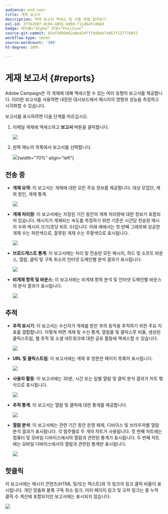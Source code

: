 ```yaml
---
audience: end-user
title: 게재 보고서
description: 게재 보고서 액세스 및 사용 방법 알아보기
exl-id: 3f76298f-dc0d-4055-b89d-f11d64fcd66d
badge: 레이블=“Alpha” 유형=“Positive”
source-git-commit: b5af5099d62e0e424fffdd8eb74d67f12777b0f2
workflow-type: tm+mt
source-wordcount: '389'
ht-degree: 100%

---
```


# 게재 보고서 {#reports}


Adobe Campaign은 각 게재에 대해 액세스할 수 있는 여러 유형의 보고서를 제공합니다. 이러한 보고서를 사용하면 내장된 대시보드에서 메시지의 영향과 성능을 측정하고 시각화할 수 있습니다.

보고서를 표시하려면 다음 단계를 따르십시오.

1. 이메일 게재에 액세스하고 **보고서** 버튼을 클릭합니다.

   ![](assets/reporting.png)

1. 왼쪽 메뉴의 목록에서 보고서를 선택합니다.

   ![](assets/reporting2.png){width="70%" align="left"}

## 전송 중

* **게재 요약**: 이 보고서는 게재에 대한 모든 주요 정보를 제공합니다. 대상 모집단, 제외 원인, 게재 통계.

   ![](assets/reporting3.png)

* **게재 처리량**: 이 보고서에는 지정된 기간 동안의 게재 처리량에 대한 정보가 포함되어 있습니다. 메시지가 게재되는 속도를 측정하기 위한 기준은 시간당 전송된 메시지 수와 메시지 크기(초당 비트 수)입니다. 아래 예에서는 첫 번째 그래프에 성공한 게재 수는 파란색으로, 잘못된 게재 수는 주황색으로 표시됩니다.

   ![](assets/reporting3bis.png)

* **브로드캐스트 통계**: 이 보고서에는 처리 및 전송된 모든 메시지, 하드 및 소프트 바운스, 열람, 클릭 및 구독 취소의 인터넷 도메인별 분석 결과가 표시됩니다.

   ![](assets/reporting4.png)

* **비게재 항목 및 바운스**: 이 보고서에는 비게재 항목 분석 및 인터넷 도메인별 바운스의 분석 결과가 표시됩니다.

   ![](assets/reporting5.png)

## 추적

* **추적 표시기**: 이 보고서는 수신자가 게재를 받은 후의 동작을 추적하기 위한 주요 지표를 결합합니다. 이렇게 하면 게재 및 수신 통계, 열람율 및 클릭스루 비율, 생성된 클릭스트림, 웹 추적 및 소셜 네트워크에 대한 공유 활동에 액세스할 수 있습니다.

   ![](assets/reporting6.png)

* **URL 및 클릭스트림**: 이 보고서에는 게재 후 방문한 페이지 목록이 표시됩니다.

   ![](assets/reporting7.png)

* **사용자 활동**: 이 보고서에는 30분, 시간 또는 일별 열람 및 클릭 분석 결과가 차트 형식으로 표시됩니다.

   ![](assets/reporting8.png)

* **추적 통계**: 이 보고서는 열람 및 클릭에 대한 통계를 제공합니다.

   ![](assets/reporting9.png)

* **열람 분석**: 이 보고서에는 관련 기간 동안 운영 체제, 디바이스 및 브라우저별 열람 분석 결과가 표시됩니다. 각 범주별로 두 개의 차트가 사용됩니다. 첫 번째 차트에는 컴퓨터 및 모바일 디바이스에서의 열람과 관련된 통계가 표시됩니다. 두 번째 차트에는 모바일 디바이스에서의 열람과 관련된 통계만 표시됩니다.

   ![](assets/reporting10.png)

## 핫클릭

이 보고서에는 메시지 콘텐츠(HTML 및/또는 텍스트)와 각 링크의 링크 클릭 비율이 표시됩니다. 개인 맞춤화 블록 구독 취소 링크, 미러 페이지 링크 및 오퍼 링크는 총 누적 클릭 수 계산에 포함되지만 보고서에는 표시되지 않습니다.

![](assets/reporting11.png)
